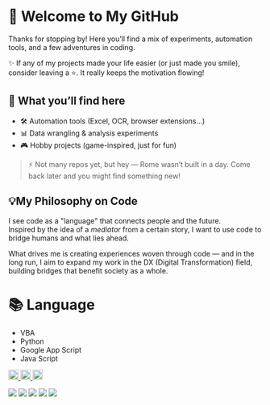# 🎉 Welcome to My GitHub
Thanks for stopping by! Here you’ll find a mix of experiments, automation tools, and a few adventures in coding.

✨ If any of my projects made your life easier (or just made you smile), consider leaving a ⭐.  It really keeps the motivation flowing!

## 🚀 What you’ll find here
- 🛠️ Automation tools (Excel, OCR, browser extensions…)
- 📊 Data wrangling & analysis experiments
- 🎮 Hobby projects (game-inspired, just for fun)
> ⚡ Not many repos yet, but hey — Rome wasn’t built in a day. Come back later and you might find something new!

## 💡My Philosophy on Code

I see code as a "language" that connects people and the future.  
Inspired by the idea of a *mediator* from a certain story, I want to use code to bridge humans and what lies ahead.  

What drives me is creating experiences woven through code — and in the long run, I aim to expand my work in the DX (Digital Transformation) field, building bridges that benefit society as a whole.  

# 📚 Language
- VBA
- Python
- Google App Script
- Java Script


<p align="left">
  <a href="https://github.com/CodingRajaF">
    <img height="20" src="https://komarev.com/ghpvc/?username=CodingRajaF" />
  </a>
  <a href="https://github.com/CodingRajaF">
    <img height="20" src="https://img.shields.io/github/followers/CodingRajaF?label=follow&logo=github&style=flat" />
  </a>
  <a href="https://zenn.dev/taruroma">
    <img height="20" src="https://badgen.org/img/zenn/taruroma/articles?style=plastic" />
  </a>
</p>

![](http://github-profile-summary-cards.vercel.app/api/cards/profile-details?username=CodingRajaF&theme=default)
![](http://github-profile-summary-cards.vercel.app/api/cards/stats?username=CodingRajaF&theme=default)
![](http://github-profile-summary-cards.vercel.app/api/cards/productive-time?username=CodingRajaF&theme=default&utcOffset=9)
![](http://github-profile-summary-cards.vercel.app/api/cards/repos-per-language?username=CodingRajaF&theme=default&exclude={exclude})
![](http://github-profile-summary-cards.vercel.app/api/cards/most-commit-language?username=CodingRajaF&theme=default&exclude={exclude})

<!--
**CodingRajaF/CodingRajaF** is a ✨ _special_ ✨ repository because its `README.md` (this file) appears on your GitHub profile.

Here are some ideas to get you started:

- 🔭 I’m currently working on ...
- 🌱 I’m currently learning ...
- 👯 I’m looking to collaborate on ...
- 🤔 I’m looking for help with ...
- 💬 Ask me about ...
- 📫 How to reach me: ...
- 😄 Pronouns: ...
- ⚡ Fun fact: ...
-->
